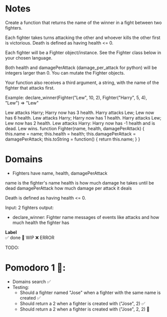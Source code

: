 # Notes

Create a function that returns the name of the winner in a fight between two fighters.

Each fighter takes turns attacking the other and whoever kills the other first is victorious. Death is defined as having health <= 0.

Each fighter will be a Fighter object/instance. See the Fighter class below in your chosen language.

Both health and damagePerAttack (damage_per_attack for python) will be integers larger than 0. You can mutate the Fighter objects.

Your function also receives a third argument, a string, with the name of the fighter that attacks first.

Example:
  declare_winner(Fighter("Lew", 10, 2), Fighter("Harry", 5, 4), "Lew") => "Lew"
  
  Lew attacks Harry; Harry now has 3 health.
  Harry attacks Lew; Lew now has 6 health.
  Lew attacks Harry; Harry now has 1 health.
  Harry attacks Lew; Lew now has 2 health.
  Lew attacks Harry: Harry now has -1 health and is dead. Lew wins.
function Fighter(name, health, damagePerAttack) {
        this.name = name;
        this.health = health;
        this.damagePerAttack = damagePerAttack;
        this.toString = function() { return this.name; }
}

# Domains

- Fighters have name, health, damagePerAttack

name is the fighter's name
health is how much damage he takes until be dead
damagePerAttack how much damage per attack it deals

Death is defined as having health <= 0.

Input: 2  fighters
output: 
  - declare_winner: Fighter name
  messages of events like attacks and how much health the fighter has



**Label**  
✅ done 🚧 WIP ❌ ERROR

TODO:

# Pomodoro 1 🍅:

- Domains search ✅
- Testing:
  - Should a fighter named "Jose" when a fighter with the same name is created ✅
  - Should return a 2 when a fighter is created with ("Jose", 2) ✅
  - Should return a 2 when a fighter is created with ("Jose", 2, 2) 🚧

  
